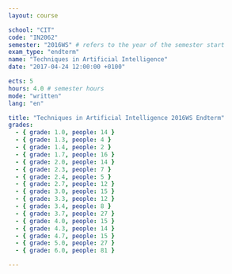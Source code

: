 ```yaml
---
layout: course

school: "CIT"
code: "IN2062"
semester: "2016WS" # refers to the year of the semester start
exam_type: "endterm"
name: "Techniques in Artificial Intelligence"
date: "2017-04-24 12:00:00 +0100"

ects: 5
hours: 4.0 # semester hours
mode: "written"
lang: "en"

title: "Techniques in Artificial Intelligence 2016WS Endterm"
grades:
  - { grade: 1.0, people: 14 }
  - { grade: 1.3, people: 4 }
  - { grade: 1.4, people: 2 }
  - { grade: 1.7, people: 16 }
  - { grade: 2.0, people: 14 }
  - { grade: 2.3, people: 7 }
  - { grade: 2.4, people: 5 }
  - { grade: 2.7, people: 12 }
  - { grade: 3.0, people: 15 }
  - { grade: 3.3, people: 12 }
  - { grade: 3.4, people: 8 }
  - { grade: 3.7, people: 27 }
  - { grade: 4.0, people: 15 }
  - { grade: 4.3, people: 14 }
  - { grade: 4.7, people: 15 }
  - { grade: 5.0, people: 27 }
  - { grade: 6.0, people: 81 }

---
```




